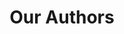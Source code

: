 ---
title: Our Authors
description: Features productivity, tips, inspiration and strategies for massive profits. Find out how to set up a successful blog or how to make yours even better!
---